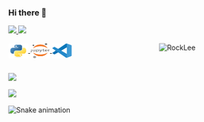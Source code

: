 ### Hi there 👋
<div>
  <a href="https://github.com/Gabrieljnc">
  <img height="180em" src="https://github-readme-stats.vercel.app/api?username=gabrieljnc&show_icons=true&theme=dark&include_all_commits=true&count_private=true"/>
  <img height="180em" src="https://github-readme-stats.vercel.app/api/top-langs/?username=gabrieljnc&layout=compact&langs_count=7&theme=dark"/>
</div>
 <div style="display: inline_block"><br>
  <img align="center" alt="Gzus-py" height="30" width="40" src="https://raw.githubusercontent.com/devicons/devicon/master/icons/python/python-original.svg">
  <img align="center" alt="Gzus-py" height="30" width="40" src="https://github.com/devicons/devicon/blob/master/icons/jupyter/jupyter-original-wordmark.svg">
  <img align="center" alt="Gzus-py" height="30" width="40" src="https://github.com/devicons/devicon/blob/master/icons/vscode/vscode-original.svg">
  <img align="right" alt="RockLee"  height="120" width="200" src="https://media.giphy.com/media/Hld1RfHBeQDmM/giphy.gif"> 
</div>
  
  ##
  
<div>
  <a href="https://www.linkedin.com/in/gabrieljnc/" target="_blank"><img src="https://img.shields.io/badge/LinkedIn-0077B5?style=for-the-badge&logo=linkedin&logoColor=whit" target="_blank"></a>
  
  <a href="https://open.spotify.com/user/o52ws05gzlvd9p9y8k2z3pytr" target="_blank"><img src="https://img.shields.io/badge/Spotify-1ED760?&style=for-the-badge&logo=spotify&logoColor=white" target="_blank"></a>
</div>  
  
 ![Snake animation](https://github.com/Gabrieljnc/Gabrieljnc/blob/main/.github/workflows/blank.yml)
</div>
  
  
 

